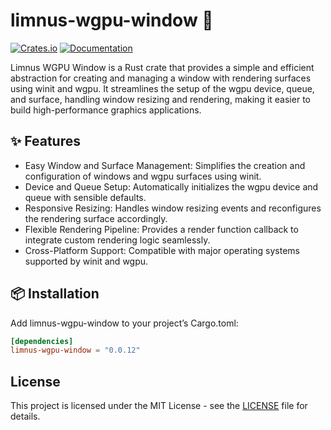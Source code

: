 # limnus-wgpu-window 🧱

[![Crates.io](https://img.shields.io/crates/v/limnus-wgpu-window)](https://crates.io/crates/limnus-wgpu-window)
[![Documentation](https://docs.rs/limnus-wgpu-window/badge.svg)](https://docs.rs/limnus-wgpu-window)

Limnus WGPU Window is a Rust crate that provides a simple and efficient abstraction for creating 
and managing a window with rendering surfaces using winit and wgpu. It streamlines the setup
of the wgpu device, queue, and surface, handling window resizing and rendering, making it easier 
to build high-performance graphics applications.

## ✨ Features

- Easy Window and Surface Management: Simplifies the creation and configuration of windows and wgpu surfaces using winit.
- Device and Queue Setup: Automatically initializes the wgpu device and queue with sensible defaults.
- Responsive Resizing: Handles window resizing events and reconfigures the rendering surface accordingly.
- Flexible Rendering Pipeline: Provides a render function callback to integrate custom rendering logic seamlessly.
- Cross-Platform Support: Compatible with major operating systems supported by winit and wgpu.

## 📦 Installation

Add limnus-wgpu-window to your project’s Cargo.toml:

```toml
[dependencies]
limnus-wgpu-window = "0.0.12"
```

## License

This project is licensed under the MIT License - see the [LICENSE](LICENSE) file for details.
